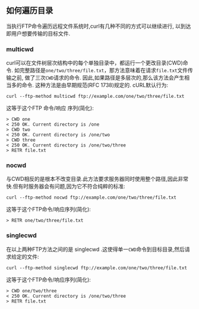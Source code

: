 
## 如何遍历目录

当执行FTP命令遍历远程文件系统时,curl有几种不同的方式可以继续进行, 以到达即用户想要传输的目标文件.

### multicwd

curl可以在文件树层次结构中的每个单独目录中，都运行一个更改目录(CWD)命令. 如完整路径是`one/two/three/file.txt`，那方法意味着在请求`file.txt`文件传输之前, 做了三次`CWD`请求的命令. 因此,如果路径是多层次的,那么该方法会产生相当多的命令. 这种方法是由早期规范(RFC 1738)规定的. cURL默认行为:

```
curl --ftp-method multicwd ftp://example.com/one/two/three/file.txt
```

这等于这个FTP 命令/响应 序列(简化):

```
> CWD one
< 250 OK. Current directory is /one
> CWD two
< 250 OK. Current directory is /one/two
> CWD three
< 250 OK. Current directory is /one/two/three
> RETR file.txt
```

### nocwd

与CWD相反的是根本不改变目录.此方法要求服务器同时使用整个路径,因此非常快.但有时服务器会有问题,因为它不符合纯粹的标准:

```
curl --ftp-method nocwd ftp://example.com/one/two/three/file.txt
```

这等于这个FTP命令/响应序列(简化):

```
> RETR one/two/three/file.txt
```

### singlecwd

在以上两种FTP方法之间的是 singlecwd .这使得单一`CWD`命令到目标目录,然后请求给定的文件:

```
curl --ftp-method singlecwd ftp://example.com/one/two/three/file.txt
```

这等于这个FTP命令/响应序列(简化):

```
> CWD one/two/three
< 250 OK. Current directory is /one/two/three
> RETR file.txt
```
